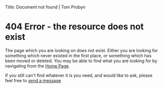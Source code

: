 Title: Document not found | Tom Probyn

# 404 Error - the resource does not exist

The page which you are looking on does not exist. Either you are looking for something which never existed in the first place, or something which has been moved or deleted. You may be able to find what you are looking for by navigating from the [Home Page](https://tomprobyn.uk).

If you still can't find whatever it is you need, and would like to ask, please feel free to [send a message](https://tomprobyn.uk/contact)